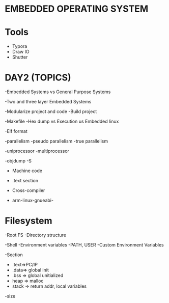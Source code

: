 
# EMBEDDED OPERATING SYSTEM


# Tools

- Typora
- Draw IO
- Shutter

# DAY2 (TOPICS)
-Embedded Systems vs General Purpose Systems

  -Two and three layer Embedded Systems

-Modularize project and code
  -Build project

-Makefile
-Hex dump vs Execution us Embedded linux

-Elf format

-parallelism
  -pseudo parallelism
  -true parallelism

-uniprocessor
-multiprocessor

-objdump -S
- Machine code
- .text section

- Cross-compiler
- arm-linux-gnueabi-

# Filesystem
  
  -Root FS
  -Directory structure

-Shell
  -Environment variables
  -PATH, USER
  -Custom Environment Variables

-Section
  - .text=>PC/IP
  - .data=> global init
  - .bss => global unitialized
  - heap => malloc
  - stack => return addr, local variables
  
-size


